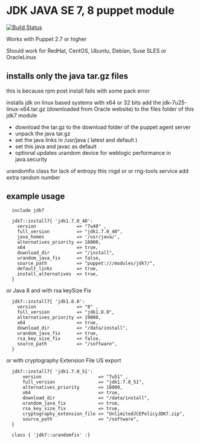 JDK JAVA SE 7, 8 puppet module
==============================
[![Build Status](https://travis-ci.org/biemond/biemond-jdk7.png)](https://travis-ci.org/biemond/biemond-jdk7)

Works with Puppet 2.7 or higher

Should work for RedHat, CentOS, Ubuntu, Debian, Suse SLES or OracleLinux

installs only the java tar.gz files
-----------------------------------
this is because rpm post install fails with some pack error

installs jdk on linux based systems with x64 or 32 bits
add the jdk-7u25-linux-x64.tar.gz (downloaded from Oracle website) to the files folder of this jdk7 module

- download the tar.gz to the download folder of the puppet agent server
- unpack the java tar.gz
- set the java links in /usr/java ( latest and default )
- set this java and javac as default
- optional updates urandom device for weblogic performance in java.security

urandomfix class for lack of entropy this rngd or or rng-tools service add extra random number

example usage
-------------

	  include jdk7

	  jdk7::install7{ 'jdk1.7.0_40':
	    version               => "7u40" ,
	    full_version          => "jdk1.7.0_40",
	    java_homes            => '/usr/java/',
	    alternatives_priority => 18000,
	    x64                   => true,
	    download_dir          => "/install",
	    urandom_java_fix      => false,
	    source_path           => "puppet:///modules/jdk7/",
        default_links         => true,
        install_alternatives  => true,
	  }

or Java 8 and with rsa keySize Fix

      jdk7::install7{ 'jdk1.8.0':
        version               => "8" ,
        full_version          => "jdk1.8.0",
        alternatives_priority => 19000,
        x64                   => true,
        download_dir          => "/data/install",
        urandom_java_fix      => true,
        rsa_key_size_fix      => false,
        source_path           => "/software",
      }

or with cryptography Extension File US export

	  jdk7::install7{ 'jdk1.7.0_51':
	      version                     => "7u51" ,
	      full_version                => "jdk1.7.0_51",
	      alternatives_priority       => 18000,
	      x64                         => true,
	      download_dir                => "/data/install",
	      urandom_java_fix            => true,
	      rsa_key_size_fix            => true,
	      cryptography_extension_file => "UnlimitedJCEPolicyJDK7.zip",
	      source_path                 => "/software",
	  }

	  class { 'jdk7::urandomfix' :}




